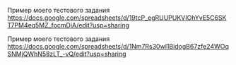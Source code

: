 Пример моего тестового задания
https://docs.google.com/spreadsheets/d/19tcP_egRUUPUKVIOhYvE5C6SKT7PM4eq5MZ_focmDjA/edit?usp=sharing

Пример моего тестового задания
https://docs.google.com/spreadsheets/d/1Nm7Rs30wl1BidogB67zfe24WOqSNMjQWhN58zLT_-vQ/edit?usp=sharing
